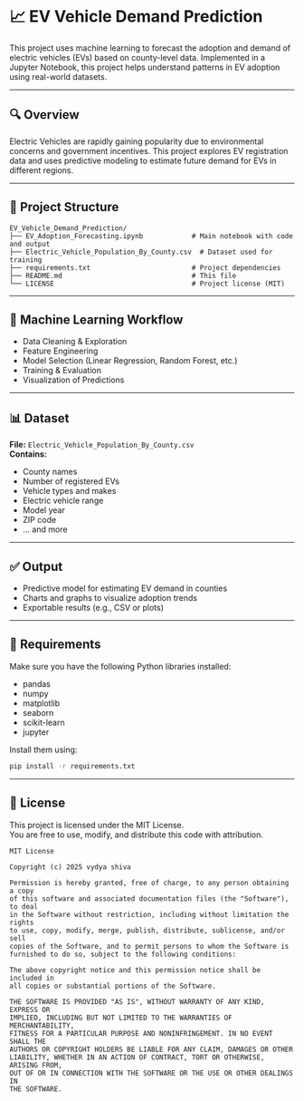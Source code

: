 # 📈 EV Vehicle Demand Prediction

This project uses machine learning to forecast the adoption and demand of electric vehicles (EVs) based on county-level data. Implemented in a Jupyter Notebook, this project helps understand patterns in EV adoption using real-world datasets.

---

## 🔍 Overview

Electric Vehicles are rapidly gaining popularity due to environmental concerns and government incentives. This project explores EV registration data and uses predictive modeling to estimate future demand for EVs in different regions.

---

## 📁 Project Structure

```
EV_Vehicle_Demand_Prediction/
├── EV_Adoption_Forecasting.ipynb            # Main notebook with code and output
├── Electric_Vehicle_Population_By_County.csv  # Dataset used for training
├── requirements.txt                         # Project dependencies
├── README.md                                # This file
└── LICENSE                                  # Project license (MIT)
```

---

## 🧠 Machine Learning Workflow

- Data Cleaning & Exploration  
- Feature Engineering  
- Model Selection (Linear Regression, Random Forest, etc.)  
- Training & Evaluation  
- Visualization of Predictions  

---

## 📊 Dataset

**File:** `Electric_Vehicle_Population_By_County.csv`  
**Contains:**  
- County names  
- Number of registered EVs  
- Vehicle types and makes  
- Electric vehicle range  
- Model year  
- ZIP code  
- ... and more  

---

## ✅ Output

- Predictive model for estimating EV demand in counties  
- Charts and graphs to visualize adoption trends  
- Exportable results (e.g., CSV or plots)  

---

## 🧪 Requirements

Make sure you have the following Python libraries installed:

- pandas  
- numpy  
- matplotlib  
- seaborn  
- scikit-learn  
- jupyter  

Install them using:

```bash
pip install -r requirements.txt
```

---

## 📜 License

This project is licensed under the MIT License.  
You are free to use, modify, and distribute this code with attribution.

```
MIT License

Copyright (c) 2025 vydya shiva

Permission is hereby granted, free of charge, to any person obtaining a copy
of this software and associated documentation files (the "Software"), to deal
in the Software without restriction, including without limitation the rights
to use, copy, modify, merge, publish, distribute, sublicense, and/or sell
copies of the Software, and to permit persons to whom the Software is
furnished to do so, subject to the following conditions:

The above copyright notice and this permission notice shall be included in
all copies or substantial portions of the Software.

THE SOFTWARE IS PROVIDED "AS IS", WITHOUT WARRANTY OF ANY KIND, EXPRESS OR
IMPLIED, INCLUDING BUT NOT LIMITED TO THE WARRANTIES OF MERCHANTABILITY,
FITNESS FOR A PARTICULAR PURPOSE AND NONINFRINGEMENT. IN NO EVENT SHALL THE
AUTHORS OR COPYRIGHT HOLDERS BE LIABLE FOR ANY CLAIM, DAMAGES OR OTHER
LIABILITY, WHETHER IN AN ACTION OF CONTRACT, TORT OR OTHERWISE, ARISING FROM,
OUT OF OR IN CONNECTION WITH THE SOFTWARE OR THE USE OR OTHER DEALINGS IN
THE SOFTWARE.
```
